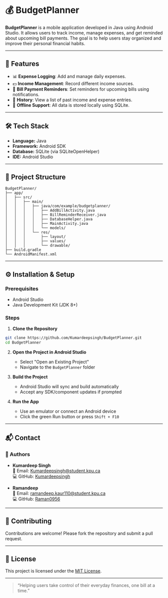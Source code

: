 # 💰 BudgetPlanner

**BudgetPlanner** is a mobile application developed in Java using Android Studio. It allows users to track income, manage expenses, and get reminded about upcoming bill payments. The goal is to help users stay organized and improve their personal financial habits.

---

## 🚀 Features

- 📊 **Expense Logging**: Add and manage daily expenses.
- 💵 **Income Management**: Record different income sources.
- 🔔 **Bill Payment Reminders**: Set reminders for upcoming bills using notifications.
- 🧾 **History**: View a list of past income and expense entries.
- 📱 **Offline Support**: All data is stored locally using SQLite.

---

## 🛠️ Tech Stack

- **Language:** Java
- **Framework:** Android SDK
- **Database:** SQLite (via SQLiteOpenHelper)
- **IDE:** Android Studio

---

## 📂 Project Structure

```plaintext
BudgetPlanner/
├── app/
│   ├── src/
│   │   ├── main/
│   │   │   ├── java/com/example/budgetplanner/
│   │   │   │   ├── AddBillActivity.java
│   │   │   │   ├── BillReminderReceiver.java
│   │   │   │   ├── DatabaseHelper.java
│   │   │   │   ├── MainActivity.java
│   │   │   │   └── models/
│   │   │   └── res/
│   │   │       ├── layout/
│   │   │       ├── values/
│   │   │       └── drawable/
├── build.gradle
└── AndroidManifest.xml
```

---

## ⚙️ Installation & Setup

### Prerequisites

- Android Studio
- Java Development Kit (JDK 8+)

### Steps

1. **Clone the Repository**
```bash
git clone https://github.com/Kumardeepsingh/BudgetPlanner.git
cd BudgetPlanner
```

2. **Open the Project in Android Studio**
   - Select "Open an Existing Project"
   - Navigate to the `BudgetPlanner` folder

3. **Build the Project**
   - Android Studio will sync and build automatically
   - Accept any SDK/component updates if prompted

4. **Run the App**
   - Use an emulator or connect an Android device
   - Click the green Run button or press `Shift + F10`

---

## 📬 Contact

### 👤 Authors

- **Kumardeep Singh**  
  📧 Email: [Kumardeepsingh@student.kpu.ca](mailto:Kumardeepsingh@student.kpu.ca)  
  💻 GitHub: [Kumardeepsingh](https://github.com/Kumardeepsingh)

- **Ramandeep**  
  📧 Email: [ramandeep.kaur110@student.kpu.ca](mailto:ramandeep.kaur110@student.kpu.ca)  
  💻 GitHub: [Raman0956](https://github.com/Raman0956)

---

## 🤝 Contributing

Contributions are welcome! Please fork the repository and submit a pull request.

---

## 📄 License

This project is licensed under the [MIT License](LICENSE).

---

> “Helping users take control of their everyday finances, one bill at a time.”

